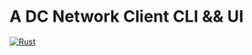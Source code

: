 # A DC Network Client CLI && UI
[![Rust](https://github.com/dcnetwork/node/actions/workflows/rust.yml/badge.svg?branch=main)](https://github.com/dcnetwork/node/actions/workflows/rust.yml)
